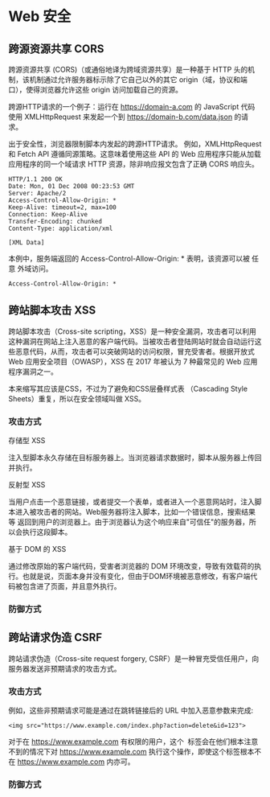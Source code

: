 # Web 安全

## 跨源资源共享 CORS

跨源资源共享 (CORS)（或通俗地译为跨域资源共享）是一种基于 HTTP 头的机制，该机制通过允许服务器标示除了它自己以外的其它 origin（域，协议和端口），使得浏览器允许这些 origin 访问加载自己的资源。

跨源HTTP请求的一个例子：运行在 https://domain-a.com 的 JavaScript 代码使用 XMLHttpRequest 来发起一个到 https://domain-b.com/data.json 的请求。

出于安全性，浏览器限制脚本内发起的跨源HTTP请求。 例如，XMLHttpRequest 和 Fetch API 遵循同源策略。这意味着使用这些 API 的 Web 应用程序只能从加载应用程序的同一个域请求 HTTP 资源，除非响应报文包含了正确 CORS 响应头。


```
HTTP/1.1 200 OK
Date: Mon, 01 Dec 2008 00:23:53 GMT
Server: Apache/2
Access-Control-Allow-Origin: *
Keep-Alive: timeout=2, max=100
Connection: Keep-Alive
Transfer-Encoding: chunked
Content-Type: application/xml

[XML Data]
```

本例中，服务端返回的 Access-Control-Allow-Origin: * 表明，该资源可以被 任意 外域访问。

```
Access-Control-Allow-Origin: *
```

## 跨站脚本攻击 XSS

跨站脚本攻击（Cross-site scripting，XSS）是一种安全漏洞，攻击者可以利用这种漏洞在网站上注入恶意的客户端代码。当被攻击者登陆网站时就会自动运行这些恶意代码，从而，攻击者可以突破网站的访问权限，冒充受害者。根据开放式 Web 应用安全项目（OWASP），XSS 在 2017 年被认为 7 种最常见的 Web 应用程序漏洞之一。

本来缩写其应该是CSS，不过为了避免和CSS层叠样式表 （Cascading Style Sheets）重复，所以在安全领域叫做 XSS。

### 攻击方式

存储型 XSS

注入型脚本永久存储在目标服务器上。当浏览器请求数据时，脚本从服务器上传回并执行。

反射型 XSS

当用户点击一个恶意链接，或者提交一个表单，或者进入一个恶意网站时，注入脚本进入被攻击者的网站。Web服务器将注入脚本，比如一个错误信息，搜索结果等 返回到用户的浏览器上。由于浏览器认为这个响应来自"可信任"的服务器，所以会执行这段脚本。

基于 DOM 的 XSS

通过修改原始的客户端代码，受害者浏览器的 DOM 环境改变，导致有效载荷的执行。也就是说，页面本身并没有变化，但由于DOM环境被恶意修改，有客户端代码被包含进了页面，并且意外执行。

### 防御方式

## 跨站请求伪造 CSRF

跨站请求伪造（Cross-site request forgery, CSRF）是一种冒充受信任用户，向服务器发送非预期请求的攻击方式。

### 攻击方式

例如，这些非预期请求可能是通过在跳转链接后的 URL 中加入恶意参数来完成:

```
<img src="https://www.example.com/index.php?action=delete&id=123">
```

对于在 https://www.example.com 有权限的用户，这个 <img> 标签会在他们根本注意不到的情况下对 https://www.example.com 执行这个操作，即使这个标签根本不在 https://www.example.com 内亦可。

### 防御方式




